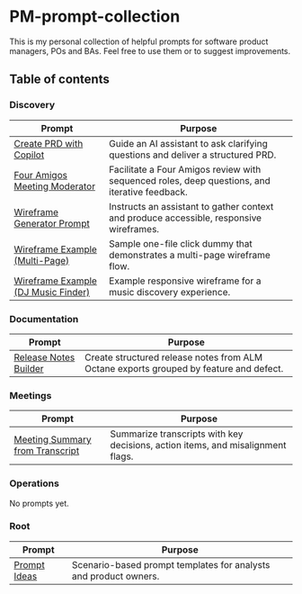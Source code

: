 # PM-prompt-collection
This is my personal collection of helpful prompts for software product managers, POs and BAs. Feel free to use them or to suggest improvements.

## Table of contents

### Discovery
| Prompt | Purpose |
| --- | --- |
| [Create PRD with Copilot](Discovery/create-prd_copilot.md) | Guide an AI assistant to ask clarifying questions and deliver a structured PRD. |
| [Four Amigos Meeting Moderator](Discovery/four-amigos-meeting_copilot.md) | Facilitate a Four Amigos review with sequenced roles, deep questions, and iterative feedback. |
| [Wireframe Generator Prompt](Discovery/wireframe.md) | Instructs an assistant to gather context and produce accessible, responsive wireframes. |
| [Wireframe Example (Multi-Page)](Discovery/wireframe-example.html) | Sample one-file click dummy that demonstrates a multi-page wireframe flow. |
| [Wireframe Example (DJ Music Finder)](Discovery/wireframe-example2.html) | Example responsive wireframe for a music discovery experience. |

### Documentation
| Prompt | Purpose |
| --- | --- |
| [Release Notes Builder](Documentation/release-notes.md) | Create structured release notes from ALM Octane exports grouped by feature and defect. |

### Meetings
| Prompt | Purpose |
| --- | --- |
| [Meeting Summary from Transcript](Meetings/meeting-summary-from-transcript.md) | Summarize transcripts with key decisions, action items, and misalignment flags. |

### Operations
No prompts yet.

### Root
| Prompt | Purpose |
| --- | --- |
| [Prompt Ideas](prompt-ideas.md) | Scenario-based prompt templates for analysts and product owners. |
